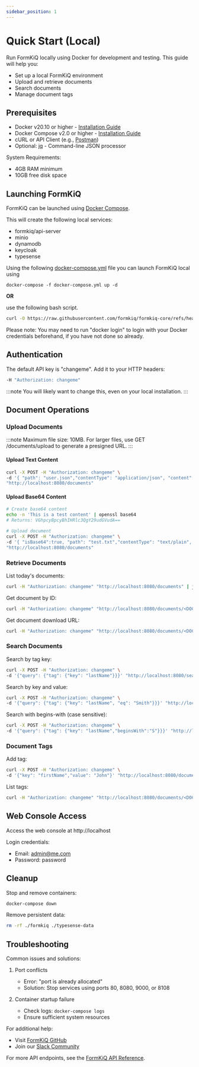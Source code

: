 ```yaml
---
sidebar_position: 1
---
```


# Quick Start (Local)

Run FormKiQ locally using Docker for development and testing. This guide will help you:
- Set up a local FormKiQ environment
- Upload and retrieve documents
- Search documents
- Manage document tags

## Prerequisites

* Docker v20.10 or higher - [Installation Guide](https://docs.docker.com/get-docker/)
* Docker Compose v2.0 or higher - [Installation Guide](https://docs.docker.com/compose/install)
* cURL or API Client (e.g., [Postman](https://www.postman.com))
* Optional: [jq](https://stedolan.github.io/jq) - Command-line JSON processor

System Requirements:
- 4GB RAM minimum
- 10GB free disk space

## Launching FormKiQ

FormKiQ can be launched using [Docker Compose](https://docs.docker.com/compose/install). 

This will create the following local services:
- formkiq/api-server
- minio
- dynamodb
- keycloak
- typesense

Using the following [docker-compose.yml](https://raw.githubusercontent.com/formkiq/formkiq-core/refs/heads/master/netty-server/docker-compose.yml) file you can launch FormKiQ local using

```
docker-compose -f docker-compose.yml up -d
```

**OR**

use the following bash script.

```bash
curl -O https://raw.githubusercontent.com/formkiq/formkiq-core/refs/heads/master/netty-server/docker-compose.yml && docker-compose up
```

Please note: You may need to run "docker login" to login with your Docker credentials beforehand, if you have not done so already.

## Authentication

The default API key is "changeme". Add it to your HTTP headers:
```bash
-H "Authorization: changeme"
```
:::note
You will likely want to change this, even on your local installation.
:::

## Document Operations

### Upload Documents

:::note
Maximum file size: 10MB. For larger files, use GET /documents/upload to generate a presigned URL.
:::

#### Upload Text Content
```bash
curl -X POST -H "Authorization: changeme" \
-d '{ "path": "user.json","contentType": "application/json", "content": "{\"name\":\"John Smith\"}","tags": [{"key": "lastName","value": "Smith"}]}' \
"http://localhost:8080/documents"
```

#### Upload Base64 Content
```bash
# Create base64 content
echo -n 'This is a test content' | openssl base64
# Returns: VGhpcyBpcyBhIHRlc3QgY29udGVudA==

# Upload document
curl -X POST -H "Authorization: changeme" \
-d '{ "isBase64":true, "path": "test.txt","contentType": "text/plain", "content": "VGhpcyBpcyBhIHRlc3QgY29udGVudA=="}' \
"http://localhost:8080/documents"
```

### Retrieve Documents

List today's documents:
```bash
curl -H "Authorization: changeme" "http://localhost:8080/documents" | jq
```

Get document by ID:
```bash
curl -H "Authorization: changeme" "http://localhost:8080/documents/<DOCUMENT_ID>" | jq
```

Get document download URL:
```bash
curl -H "Authorization: changeme" "http://localhost:8080/documents/<DOCUMENT_ID>/url" | jq
```

### Search Documents

Search by tag key:
```bash
curl -X POST -H "Authorization: changeme" \
-d '{"query": {"tag": {"key": "lastName"}}}' "http://localhost:8080/search" | jq
```

Search by key and value:
```bash
curl -X POST -H "Authorization: changeme" \
-d '{"query": {"tag": {"key": "lastName", "eq": "Smith"}}}' "http://localhost:8080/search" | jq
```

Search with begins-with (case sensitive):
```bash
curl -X POST -H "Authorization: changeme" \
-d '{"query": {"tag": {"key": "lastName","beginsWith":"S"}}}' "http://localhost:8080/search" | jq
```

### Document Tags

Add tag:
```bash
curl -X POST -H "Authorization: changeme" \
-d '{"key": "firstName","value": "John"}' "http://localhost:8080/documents/<DOCUMENT_ID>/tags"
```

List tags:
```bash
curl -H "Authorization: changeme" "http://localhost:8080/documents/<DOCUMENT_ID>/tags" | jq
```

## Web Console Access

Access the web console at http://localhost

Login credentials:
- Email: admin@me.com
- Password: password

## Cleanup

Stop and remove containers:
```bash
docker-compose down
```

Remove persistent data:
```bash
rm -rf ./formkiq ./typesense-data
```

## Troubleshooting

Common issues and solutions:

1. Port conflicts
   - Error: "port is already allocated"
   - Solution: Stop services using ports 80, 8080, 9000, or 8108

2. Container startup failure
   - Check logs: `docker-compose logs`
   - Ensure sufficient system resources

For additional help:
- Visit [FormKiQ GitHub](https://github.com/formkiq/formkiq-core)
- Join our [Slack Community](https://join.slack.com/t/formkiqcommunity/shared_invite/zt-2ki1i21w1-9ZYagvhY7ex1pH5Cyg2O3g)

For more API endpoints, see the [FormKiQ API Reference](/docs/category/api-reference).